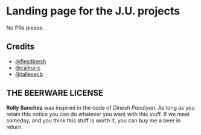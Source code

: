 # Landing page for the J.U. projects

No PRs please. 

## Credits

- [@flexdinesh](https://github.com/flexdinesh/)
- [@calina-c](https://calina-c.github.io/)
- [@tallesecb](https://tallesecb.github.io/)

## THE BEERWARE LICENSE

**Rolly Sanchez** was inspired in the code of _Dinesh Pandiyan_. As long as you retain this notice you can do whatever you want with this stuff. If we meet someday, and you think this stuff is worth it, you can buy me a beer in return.
